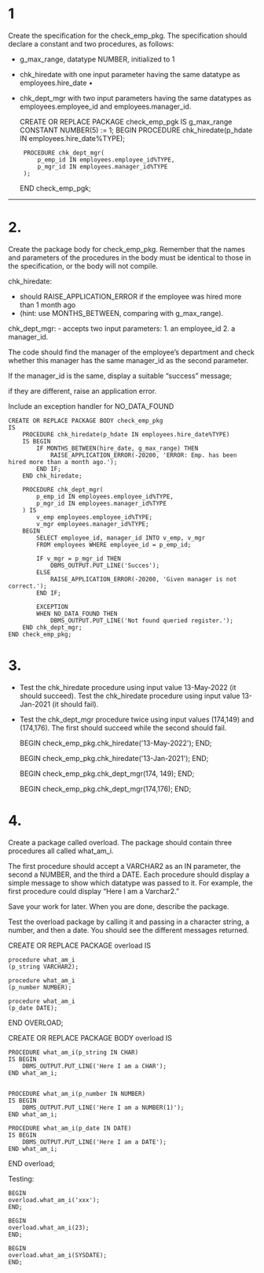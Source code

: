 # 1
Create the specification for the check_emp_pkg. 
The specification should declare a constant and two procedures, as follows: 

 - g_max_range, datatype NUMBER, initialized to 1 
 - chk_hiredate with one input parameter having the same datatype as employees.hire_date •
 - chk_dept_mgr with two input parameters having the same datatypes as employees.employee_id and employees.manager_id.


    CREATE OR REPLACE PACKAGE check_emp_pgk
    IS
        g_max_range CONSTANT NUMBER(5) := 1;
    BEGIN
        PROCEDURE chk_hiredate(p_hdate IN employees.hire_date%TYPE);

        PROCEDURE chk_dept_mgr(
            p_emp_id IN employees.employee_id%TYPE,
            p_mgr_id IN employees.manager_id%TYPE
        );
    END check_emp_pgk;

---

# 2.
Create the package body for check_emp_pkg. 
Remember that the names and parameters of the procedures 
in the body must be identical to those in the specification, 
or the body will not compile.

chk_hiredate: 
 - should RAISE_APPLICATION_ERROR if the employee was hired more than 1 month ago 
 - (hint: use MONTHS_BETWEEN, comparing with g_max_range).

chk_dept_mgr: 
    - accepts two input parameters: 
        1. an employee_id 
        2. a manager_id. 

The code should find the manager of the employee’s department 
and check whether this manager has the same manager_id as the second parameter. 

If the manager_id is the same, display a suitable “success” message; 

if they are different, raise an application error. 

Include an exception handler for NO_DATA_FOUND 


    CREATE OR REPLACE PACKAGE BODY check_emp_pkg 
    IS
        PROCEDURE chk_hiredate(p_hdate IN employees.hire_date%TYPE)
        IS BEGIN
            IF MONTHS_BETWEEN(hire_date, g_max_range) THEN
                RAISE_APPLICATION_ERROR(-20200, 'ERROR: Emp. has been hired more than a month ago.');
            END IF;
        END chk_hiredate;

        PROCEDURE chk_dept_mgr(
            p_emp_id IN employees.employee_id%TYPE,
            p_mgr_id IN employees.manager_id%TYPE
        ) IS 
            v_emp employees.employee_id%TYPE;
            v_mgr employees.manager_id%TYPE;
        BEGIN
            SELECT employee_id, manager_id INTO v_emp, v_mgr
            FROM employees WHERE employee_id = p_emp_id;

            IF v_mgr = p_mgr_id THEN
                DBMS_OUTPUT.PUT_LINE('Succes');
            ELSE
                RAISE_APPLICATION_ERROR(-20200, 'Given manager is not correct.');
            END IF;

            EXCEPTION
            WHEN NO_DATA_FOUND THEN
                DBMS_OUTPUT.PUT_LINE('Not found queried register.');    
        END chk_dept_mgr;
    END check_emp_pkg;

# 3.
 - Test the chk_hiredate procedure using input value 13-May-2022 (it should succeed). Test the chk_hiredate procedure using input value 13-Jan-2021 (it should fail).
 - Test the chk_dept_mgr procedure twice using input values (174,149) and (174,176). The first should succeed while the second should fail.

    BEGIN
    check_emp_pkg.chk_hiredate('13-May-2022');
    END;

    BEGIN
    check_emp_pkg.chk_hiredate('13-Jan-2021');
    END;

    BEGIN
    check_emp_pkg.chk_dept_mgr(174, 149);
    END;

    BEGIN
    check_emp_pkg.chk_dept_mgr(174,176);
    END;

# 4.
Create a package called overload. 
The package should contain three procedures all called what_am_i. 

The first procedure should accept a VARCHAR2 as an IN parameter,
the second a NUMBER, and the third a DATE. 
Each procedure should display a simple message to show which datatype was passed to it. 
For example, the first procedure could display “Here I am a Varchar2.” 

Save your work for later. When you are done, describe the package.

Test the overload package by calling it and passing in a character string, a number, and then a date. 
You should see the different messages returned.


CREATE OR REPLACE PACKAGE overload IS

    procedure what_am_i
    (p_string VARCHAR2);

    procedure what_am_i
    (p_number NUMBER);

    procedure what_am_i
    (p_date DATE);

END OVERLOAD;

CREATE OR REPLACE PACKAGE BODY overload IS

    PROCEDURE what_am_i(p_string IN CHAR)
    IS BEGIN
        DBMS_OUTPUT.PUT_LINE('Here I am a CHAR');
    END what_am_i;


    PROCEDURE what_am_i(p_number IN NUMBER)
    IS BEGIN
        DBMS_OUTPUT.PUT_LINE('Here I am a NUMBER(1)');
    END what_am_i;
    
    PROCEDURE what_am_i(p_date IN DATE)
    IS BEGIN
        DBMS_OUTPUT.PUT_LINE('Here I am a DATE');
    END what_am_i; 
END overload;

Testing:

    BEGIN
    overload.what_am_i('xxx'); 
    END;

    BEGIN
    overload.what_am_i(23); 
    END;

    BEGIN
    overload.what_am_i(SYSDATE);
    END;
